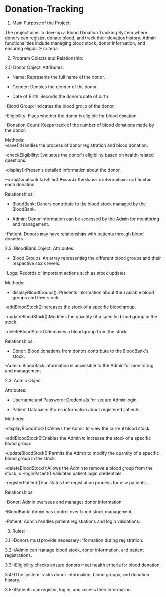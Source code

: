  # Donation-Tracking

1) Main Purpose of the Project:

The project aims to develop a Blood Donation Tracking System where donors can register, 
donate blood, and track their donation history. Admin functionalities include managing blood 
stock, donor information, and ensuring eligibility criteria.

2) Program Objects and Relationship:

2.1) Donor Object: 
Attributes:
- Name: Represents the full name of the donor.
 
- Gender: Denotes the gender of the donor.
  
- Date of Birth: Records the donor's date of birth.
  
-Blood Group: Indicates the blood group of the donor.

-Eligibility: Flags whether the donor is eligible for blood donation.

-Donation Count: Keeps track of the number of blood donations made by the donor.

Methods:  
-save():Handles the process of donor registration and blood donation. 

-checkEligibility: Evaluates the donor's eligibility based on health-related questions. 

-display():Presents detailed information about the donor. 

-writeDonationInfoToFile():Records the donor's information in a file after each donation. 


Relationships: 
- BloodBank: Donors contribute to the blood stock managed by the BloodBank.
  
- Admin: Donor information can be accessed by the Admin for monitoring and management.
  
-Patient: Donors may have relationships with patients through blood donation.

2.2. BloodBank Object: 
Attributes:
- Blood Groups: An array representing the different blood groups and their respective stock levels.

-Logs: Records of important actions such as stock updates.


Methods: 
- displayBloodGroups(): Presents information about the available blood groups and their stock.
  
-addBloodStock():Increases the stock of a specific blood group.

-updateBloodStock():Modifies the quantity of a specific blood group in the stock.

-deleteBloodStock():Removes a blood group from the stock.


Relationships: 
- Donor: Blood donations from donors contribute to the BloodBank's stock.
  
-Admin: BloodBank information is accessible to the Admin for monitoring and management.


2.3. Admin Object: 

Attributes:

- Username and Password: Credentials for secure Admin login.
  
- Patient Database: Stores information about registered patients.
  
Methods:

-displayBloodStock():Allows the Admin to view the current blood stock.

-addBloodStock():Enables the Admin to increase the stock of a specific blood group.

-updateBloodStock():Permits the Admin to modify the quantity of a specific blood group in the stock.

-deleteBloodStock():Allows the Admin to remove a blood group from the stock.
s
-loginPatient():Validates patient login credentials.

-registerPatient():Facilitates the registration process for new patients.


Relationships: 

-Donor: Admin oversees and manages donor information

-BloodBank: Admin has control over blood stock management. 

-Patient: Admin handles patient registrations and login validations.


3) Rules:

3.1-)Donors must provide necessary information during registration.
   
3.2-)Admin can manage blood stock, donor information, and patient registrations. 

3.3-)Eligibility checks ensure donors meet health criteria for blood donation. 

3.4-)The system tracks donor information, blood groups, and donation history. 

3.5-)Patients can register, log in, and access their information
